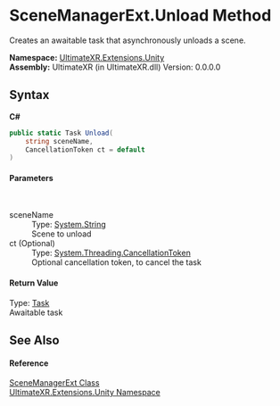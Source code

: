 # SceneManagerExt.Unload Method 
 

Creates an awaitable task that asynchronously unloads a scene.

**Namespace:**&nbsp;<a href="N_UltimateXR_Extensions_Unity">UltimateXR.Extensions.Unity</a><br />**Assembly:**&nbsp;UltimateXR (in UltimateXR.dll) Version: 0.0.0.0

## Syntax

**C#**<br />
``` C#
public static Task Unload(
	string sceneName,
	CancellationToken ct = default
)
```


#### Parameters
&nbsp;<dl><dt>sceneName</dt><dd>Type: <a href="https://docs.microsoft.com/dotnet/api/system.string" target="_blank" rel="noopener noreferrer">System.String</a><br />Scene to unload</dd><dt>ct (Optional)</dt><dd>Type: <a href="https://docs.microsoft.com/dotnet/api/system.threading.cancellationtoken" target="_blank" rel="noopener noreferrer">System.Threading.CancellationToken</a><br />Optional cancellation token, to cancel the task</dd></dl>

#### Return Value
Type: <a href="https://docs.microsoft.com/dotnet/api/system.threading.tasks.task" target="_blank" rel="noopener noreferrer">Task</a><br />Awaitable task

## See Also


#### Reference
<a href="T_UltimateXR_Extensions_Unity_SceneManagerExt">SceneManagerExt Class</a><br /><a href="N_UltimateXR_Extensions_Unity">UltimateXR.Extensions.Unity Namespace</a><br />